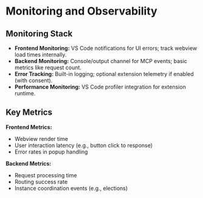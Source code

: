 # Monitoring and Observability

## Monitoring Stack
- **Frontend Monitoring:** VS Code notifications for UI errors; track webview load times internally.
- **Backend Monitoring:** Console/output channel for MCP events; basic metrics like request count.
- **Error Tracking:** Built-in logging; optional extension telemetry if enabled (with consent).
- **Performance Monitoring:** VS Code profiler integration for extension runtime.

## Key Metrics
**Frontend Metrics:**
- Webview render time
- User interaction latency (e.g., button click to response)
- Error rates in popup handling

**Backend Metrics:**
- Request processing time
- Routing success rate
- Instance coordination events (e.g., elections)
